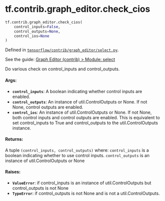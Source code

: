 <div itemscope itemtype="http://developers.google.com/ReferenceObject">
<meta itemprop="name" content="tf.contrib.graph_editor.check_cios" />
</div>

# tf.contrib.graph_editor.check_cios

``` python
tf.contrib.graph_editor.check_cios(
    control_inputs=False,
    control_outputs=None,
    control_ios=None
)
```



Defined in [`tensorflow/contrib/graph_editor/select.py`](https://www.tensorflow.org/code/tensorflow/contrib/graph_editor/select.py).

See the guide: [Graph Editor (contrib) > Module: select](../../../../../api_guides/python/contrib.graph_editor.md#Module_select)

Do various check on control_inputs and control_outputs.

#### Args:

* <b>`control_inputs`</b>: A boolean indicating whether control inputs are enabled.
* <b>`control_outputs`</b>: An instance of util.ControlOutputs or None. If not None,
    control outputs are enabled.
* <b>`control_ios`</b>:  An instance of util.ControlOutputs or None. If not None, both
    control inputs and control outputs are enabled. This is equivalent to set
    control_inputs to True and control_outputs to the util.ControlOutputs
    instance.

#### Returns:

A tuple `(control_inputs, control_outputs)` where:
  `control_inputs` is a boolean indicating whether to use control inputs.
  `control_outputs` is an instance of util.ControlOutputs or None

#### Raises:

* <b>`ValueError`</b>: if control_inputs is an instance of util.ControlOutputs but
    control_outputs is not None
* <b>`TypeError`</b>: if control_outputs is not None and is not a util.ControlOutputs.